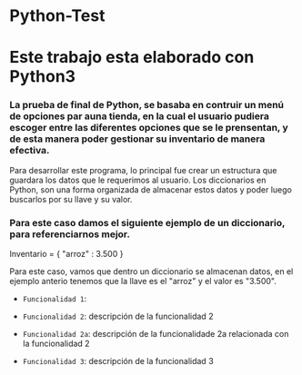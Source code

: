 # Python-Test

# Este trabajo esta elaborado con Python3

### La prueba de final de Python, se basaba en contruir un menú de opciones par auna tienda, en la cual el usuario pudiera escoger entre las diferentes opciones que se le prensentan, y de esta manera poder gestionar su inventario de manera efectiva.

Para desarrollar este programa, lo principal fue crear un estructura que guardara los datos que le requerimos al usuario.
Los diccionarios en Python, son una forma organizada de almacenar estos datos y poder luego buscarlos por su llave y su valor.

### Para este caso damos el siguiente ejemplo de un diccionario, para referenciarnos mejor.
Inventario = {
  "arroz" : 3.500
}

Para este caso, vamos que dentro un diccionario se almacenan datos, en el ejemplo anterio tenemos que la llave es el "arroz" y el valor es "3.500".

- `Funcionalidad 1`:
  
- `Funcionalidad 2`: descripción de la funcionalidad 2 
- `Funcionalidad 2a`: descripción de la funcionalidade 2a relacionada con la funcionalidad 2
- `Funcionalidad 3`: descripción de la funcionalidad 3 

